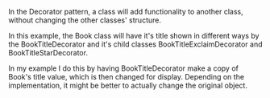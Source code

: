 In the Decorator pattern, a class will add functionality to another class, without changing the other classes' structure.<br> 

In this example, the Book class will have it's title shown in different ways by the BookTitleDecorator and it's child classes BookTitleExclaimDecorator and BookTitleStarDecorator.<br> 

In my example I do this by having BookTitleDecorator make a copy of Book's title value, which is then changed for display. Depending on the implementation, it might be better to actually change the original object.<br>
